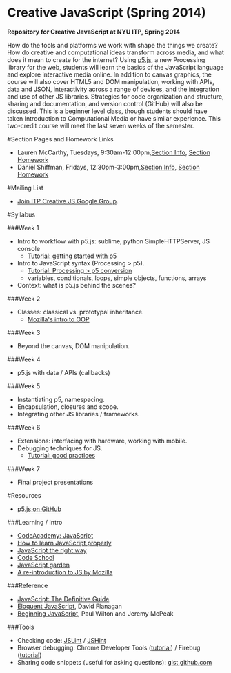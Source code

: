 Creative JavaScript (Spring 2014)
=================================

**Repository for Creative JavaScript at NYU ITP, Spring 2014**

How do the tools and platforms we work with shape the things we create? How do creative and computational ideas transform across media, and what does it mean to create for the internet? Using [p5.js](https://github.com/lmccart/p5.js), a new Processing library for the web, students will learn the basics of the JavaScript language and explore interactive media online. In addition to canvas graphics, the course will also cover HTML5 and DOM manipulation, working with APIs, data and JSON, interactivity across a range of devices, and the integration and use of other JS libraries. Strategies for code organization and structure, sharing and documentation, and version control (GitHub) will also be discussed. This is a beginner level class, though students should have taken Introduction to Computational Media or have similar experience. This two-credit course will meet the last seven weeks of the semester.

#Section Pages and Homework Links
- Lauren McCarthy, Tuesdays, 9:30am-12:00pm,[Section Info](https://github.com/lmccart/itp-creative-js/blob/master/McCarthy-Tues-2014.md), [Section Homework](TBA)
- Daniel Shiffman, Fridays, 12:30pm-3:00pm,[Section Info](https://github.com/lmccart/itp-creative-js/blob/master/Shiffman-Fri-2014.md), [Section Homework](TBA)

#Mailing List
* [Join ITP Creative JS Google Group](https://groups.google.com/a/nyu.edu/forum/?hl=en#!forum/itp-creative-js-group).

#Syllabus

###Week 1

* Intro to workflow with p5.js: sublime, python SimpleHTTPServer, JS console
    * [Tutorial: getting started with p5](https://github.com/lmccart/p5.js/wiki/Getting-Started)
* Intro to JavaScript syntax (Processing > p5).
    * [Tutorial: Processing > p5 conversion](https://github.com/lmccart/p5.js/wiki/Processing-syntax-conversion)
    * variables, conditionals, loops, simple objects, functions, arrays
* Context: what is p5.js behind the scenes?

###Week 2
* Classes: classical vs. prototypal inheritance.
    * [Mozilla's intro to OOP](https://developer.mozilla.org/en-US/docs/Web/JavaScript/Introduction_to_Object-Oriented_JavaScript) 

###Week 3
* Beyond the canvas, DOM manipulation.

###Week 4
* p5.js with data / APIs (callbacks)

###Week 5
* Instantiating p5, namespacing.
* Encapsulation, closures and scope.
* Integrating other JS libraries / frameworks.

###Week 6
* Extensions: interfacing with hardware, working with mobile.
* Debugging techniques for JS.
    * [Tutorial: good practices](https://github.com/risd-creative-programming/s14-creative-programming-projects/blob/master/coding-best-practices.md) 

###Week 7
* Final project presentations


#Resources

* [p5.js on GitHub](https://github.com/lmccart/p5.js)

###Learning / Intro
* [CodeAcademy: JavaScript](http://www.codecademy.com/tracks/javascript)
* [How to learn JavaScript properly](http://javascriptissexy.com/how-to-learn-javascript-properly/)
* [JavaScript the right way](http://www.jstherightway.org/)
* [Code School](https://www.codeschool.com/paths/javascript)
* [JavaScript garden](http://bonsaiden.github.io/JavaScript-Garden/)
* [A re-introduction to JS by Mozilla](https://developer.mozilla.org/en-US/docs/Web/JavaScript/A_re-introduction_to_JavaScript)

###Reference
* [JavaScript: The Definitive Guide](http://shop.oreilly.com/product/9780596000486.do)
* [Eloquent JavaScript](http://eloquentjavascript.net/contents.html), David Flanagan
* [Beginning JavaScript](http://www.amazon.com/Beginning-JavaScript-Paul-Wilton/dp/0470525932), Paul Wilton and Jeremy McPeak

###Tools
* Checking code: [JSLint](http://www.jslint.com/) / [JSHint](http://www.jshint.com)
* Browser debugging: Chrome Developer Tools ([tutorial](https://developer.chrome.com/extensions/tut_debugging)) / Firebug ([tutorial](http://www.developerfusion.com/article/139949/debugging-javascript-with-firebug/))
* Sharing code snippets (useful for asking questions): [gist.github.com](http://gist.github.com)

